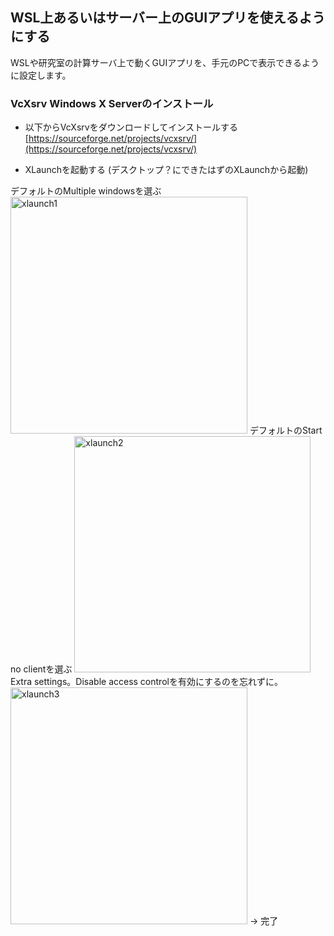 ## WSL上あるいはサーバー上のGUIアプリを使えるようにする
WSLや研究室の計算サーバ上で動くGUIアプリを、手元のPCで表示できるように設定します。

### VcXsrv Windows X Serverのインストール
- 以下からVcXsrvをダウンロードしてインストールする
[https://sourceforge.net/projects/vcxsrv/](https://sourceforge.net/projects/vcxsrv/)

- XLaunchを起動する (デスクトップ？にできたはずのXLaunchから起動)

デフォルトのMultiple windowsを選ぶ
<img width="379" alt="xlaunch1" src="https://user-images.githubusercontent.com/64639043/204116530-96f97bdd-495c-4a7d-86c2-529dcbd169db.png">
デフォルトのStart no clientを選ぶ
<img width="378" alt="xlaunch2" src="https://user-images.githubusercontent.com/64639043/204116532-ff978a62-4c26-4c52-bb38-c3a61850a5bf.png">
Extra settings。Disable access controlを有効にするのを忘れずに。
<img width="379" alt="xlaunch3" src="https://user-images.githubusercontent.com/64639043/204116534-5348c899-7bac-4cd8-8242-92b09f76ced7.png">
→ 完了

